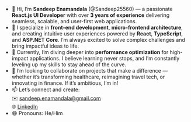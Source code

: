 - 👋 Hi, I’m **Sandeep Enamandala** (@Sandeep25560) — a passionate **React.js UI Developer** with over **3 years of experience** delivering seamless, scalable, and user-first web applications.  
- 👀 I specialize in **front-end development**, **micro-frontend architecture**, and creating intuitive user experiences powered by **React**, **TypeScript**, and **ASP.NET Core**. I’m always excited to solve complex challenges and bring impactful ideas to life.  
- 🌱 Currently, I’m diving deeper into **performance optimization** for high-impact applications. I believe learning never stops, and I’m constantly leveling up my skills to stay ahead of the curve.  
- 💞️ I’m looking to collaborate on projects that make a difference — whether it’s transforming healthcare, reimagining travel tech, or innovating in finance. If it’s ambitious, I’m in!  
- 📫 Let’s connect and create:  
  ✉️ [sandeep.enamandala@gmail.com](mailto:sandeep.enamandala@gmail.com)  
  🌐 [LinkedIn](https://www.linkedin.com/in/enamandala/)  
- 😄 Pronouns: He/Him
